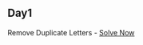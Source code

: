 ## Day1
Remove Duplicate Letters - [Solve Now](https://leetcode.com/problems/remove-duplicate-letters/description/)